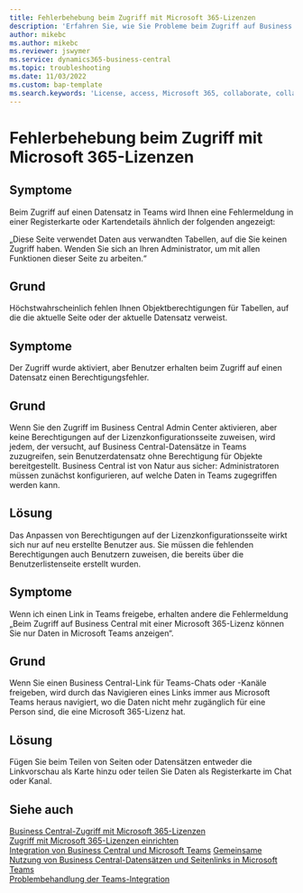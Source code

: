 ```yaml
---
title: Fehlerbehebung beim Zugriff mit Microsoft 365-Lizenzen
description: 'Erfahren Sie, wie Sie Probleme beim Zugriff auf Business Central mit nur einer Microsoft 365-Lizenz beheben können.'
author: mikebc
ms.author: mikebc
ms.reviewer: jswymer
ms.service: dynamics365-business-central
ms.topic: troubleshooting
ms.date: 11/03/2022
ms.custom: bap-template
ms.search.keywords: 'License, access, Microsoft 365, collaborate, collaboration, Teams, Microsoft Teams'
---
```


# Fehlerbehebung beim Zugriff mit Microsoft 365-Lizenzen

## Symptome

Beim Zugriff auf einen Datensatz in Teams wird Ihnen eine Fehlermeldung in einer Registerkarte oder Kartendetails ähnlich der folgenden angezeigt:

„Diese Seite verwendet Daten aus verwandten Tabellen, auf die Sie keinen Zugriff haben. Wenden Sie sich an Ihren Administrator, um mit allen Funktionen dieser Seite zu arbeiten.“

## Grund

Höchstwahrscheinlich fehlen Ihnen Objektberechtigungen für Tabellen, auf die die aktuelle Seite oder der aktuelle Datensatz verweist.

## Symptome

Der Zugriff wurde aktiviert, aber Benutzer erhalten beim Zugriff auf einen Datensatz einen Berechtigungsfehler.

## Grund

Wenn Sie den Zugriff im Business Central Admin Center aktivieren, aber keine Berechtigungen auf der Lizenzkonfigurationsseite zuweisen, wird jedem, der versucht, auf Business Central-Datensätze in Teams zuzugreifen, sein Benutzerdatensatz ohne Berechtigung für Objekte bereitgestellt. Business Central ist von Natur aus sicher: Administratoren müssen zunächst konfigurieren, auf welche Daten in Teams zugegriffen werden kann. 

## Lösung

Das Anpassen von Berechtigungen auf der Lizenzkonfigurationsseite wirkt sich nur auf neu erstellte Benutzer aus. Sie müssen die fehlenden Berechtigungen auch Benutzern zuweisen, die bereits über die Benutzerlistenseite erstellt wurden. 

## Symptome

Wenn ich einen Link in Teams freigebe, erhalten andere die Fehlermeldung „Beim Zugriff auf Business Central mit einer Microsoft 365-Lizenz können Sie nur Daten in Microsoft Teams anzeigen“.

## Grund

Wenn Sie einen Business Central-Link für Teams-Chats oder -Kanäle freigeben, wird durch das Navigieren eines Links immer aus Microsoft Teams heraus navigiert, wo die Daten nicht mehr zugänglich für eine Person sind, die eine Microsoft 365-Lizenz hat.

## Lösung

Fügen Sie beim Teilen von Seiten oder Datensätzen entweder die Linkvorschau als Karte hinzu oder teilen Sie Daten als Registerkarte im Chat oder Kanal.

## Siehe auch 

[Business Central-Zugriff mit Microsoft 365-Lizenzen](admin-access-with-m365-license.md#minimum-requirements)  
[Zugriff mit Microsoft 365-Lizenzen einrichten](admin-access-with-m365-license-setup.md)  
[Integration von Business Central und Microsoft Teams](across-teams-overview.md)
[Gemeinsame Nutzung von Business Central-Datensätzen und Seitenlinks in Microsoft Teams](across-working-with-teams.md)  
[Problembehandlung der Teams-Integration](admin-teams-troubleshooting.md)  